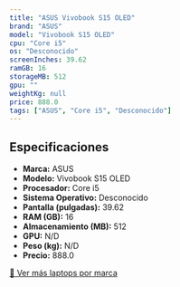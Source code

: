 ```yaml
---
title: "ASUS Vivobook S15 OLED"
brand: "ASUS"
model: "Vivobook S15 OLED"
cpu: "Core i5"
os: "Desconocido"
screenInches: 39.62
ramGB: 16
storageMB: 512
gpu: ""
weightKg: null
price: 888.0
tags: ["ASUS", "Core i5", "Desconocido"]
---
```

## Especificaciones

- **Marca:** ASUS
- **Modelo:** Vivobook S15 OLED
- **Procesador:** Core i5
- **Sistema Operativo:** Desconocido
- **Pantalla (pulgadas):** 39.62
- **RAM (GB):** 16
- **Almacenamiento (MB):** 512
- **GPU:** N/D
- **Peso (kg):** N/D
- **Precio:** 888.0

[:rocket: Ver más laptops por marca](/brand/asus)
